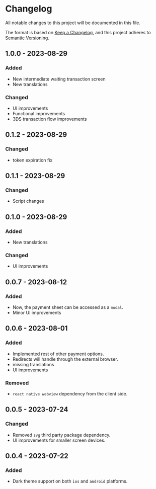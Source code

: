 # Changelog

All notable changes to this project will be documented in this file.

The format is based on [Keep a Changelog](https://keepachangelog.com/en/1.0.0/),
and this project adheres to [Semantic Versioning](https://semver.org/spec/v2.0.0.html).

## 1.0.0 - 2023-08-29

### Added
- New intermediate waiting transaction screen
- New translations

### Changed
- UI improvements
- Functional improvements
- 3DS transaction flow improvements

## 0.1.2 - 2023-08-29

### Changed
- token expiration fix

## 0.1.1 - 2023-08-29

### Changed
- Script changes

## 0.1.0 - 2023-08-29

### Added
- New translations

### Changed
- UI improvements

## 0.0.7 - 2023-08-12

### Added
- Now, the payment sheet can be accessed as a `modal`.
- Minor UI improvements

## 0.0.6 - 2023-08-01

### Added
- Implemented rest of other payment options.
- Redirects will handle through the external browser.
- missing translations
- UI improvements

### Removed
- `react native webview` dependency from the client side.

## 0.0.5 - 2023-07-24

### Changed
- Removed `svg` third party package dependency.
- UI improvements for smaller screen devices.

## 0.0.4 - 2023-07-22

### Added
- Dark theme support on both `ios` and `android` platforms.
